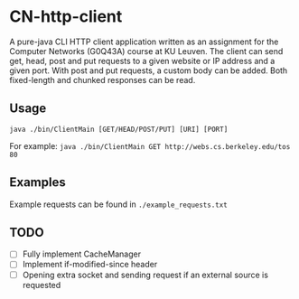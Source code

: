 # CN-http-client
A pure-java CLI HTTP client application written as an assignment for the Computer Networks (G0Q43A) course at KU Leuven.
The client can send get, head, post and put requests to a given website or IP address and a given port.
With post and put requests, a custom body can be added.
Both fixed-length and chunked responses can be read.

## Usage
`java ./bin/ClientMain [GET/HEAD/POST/PUT] [URI] [PORT]`

For example:
`java ./bin/ClientMain GET http://webs.cs.berkeley.edu/tos 80`

## Examples
Example requests can be found in `./example_requests.txt`

## TODO
- [ ] Fully implement CacheManager
- [ ] Implement if-modified-since header
- [ ] Opening extra socket and sending request if an external source is requested
